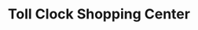 ---
title: "Toll Clock Shopping Center"
url: /shetland/toll-clock-shopping-center/
shop: Einkaufszentrum
---